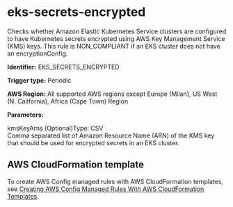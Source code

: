 # eks\-secrets\-encrypted<a name="eks-secrets-encrypted"></a>

Checks whether Amazon Elastic Kubernetes Service clusters are configured to have Kubernetes secrets encrypted using AWS Key Management Service \(KMS\) keys\. This rule is NON\_COMPLIANT if an EKS cluster does not have an encryptionConfig\. 

**Identifier:** EKS\_SECRETS\_ENCRYPTED

**Trigger type:** Periodic

**AWS Region:** All supported AWS regions except Europe \(Milan\), US West \(N\. California\), Africa \(Cape Town\) Region

**Parameters:**

kmsKeyArns \(Optional\)Type: CSV  
Comma separated list of Amazon Resource Name \(ARN\) of the KMS key that should be used for encrypted secrets in an EKS cluster\.

## AWS CloudFormation template<a name="w24aac11c29c17b7d147c15"></a>

To create AWS Config managed rules with AWS CloudFormation templates, see [Creating AWS Config Managed Rules With AWS CloudFormation Templates](aws-config-managed-rules-cloudformation-templates.md)\.